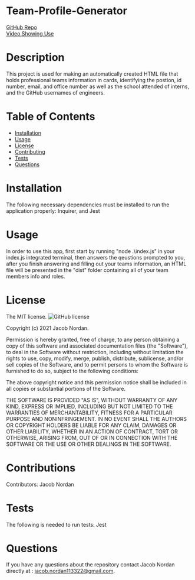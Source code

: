 # Team-Profile-Generator
[GitHub Repo](https://github.com/jnordan132/Team-Profile-Generator)\
[Video Showing Use](https://drive.google.com/file/d/1Wojp0P1S1A9wpsjUe0loLdXFakdCkPjY/view)
# Description
This project is used for making an automatically created HTML file that holds professional teams information in cards, identifying the postion, id number, email, and office number as well as the school attended of interns, and the GitHub usernames of engineers. 
# Table of Contents 
* [Installation](#installation)
* [Usage](#usage)
* [License](#license)
* [Contributing](#contributing)
* [Tests](#tests)
* [Questions](#questions)
# Installation
The following necessary dependencies must be installed to run the application properly: Inquirer, and Jest
# Usage
In order to use this app, first start by running "node .\index.js" in your index.js integrated terminal, then answers the qeustions prompted to you, after you finish answering and filling out your teams information, an HTML file will be presented in the "dist" folder  containing all of your team members info and roles.
# License
The MIT license. 
![GitHub license](https://img.shields.io/badge/license-MIT-blue.svg)
        
Copyright (c) 2021 Jacob Nordan.
        
Permission is hereby granted, free of charge, to any person obtaining a copy of this software and associated
documentation files (the "Software"), to deal in the Software without restriction, including without limitation
the rights to use, copy, modify, merge, publish, distribute, sublicense, and/or sell copies of the Software, and
to permit persons to whom the Software is furnished to do so, subject to the following conditions:

The above copyright notice and this permission notice shall be included in all copies or substantial portions
of the Software.

THE SOFTWARE IS PROVIDED "AS IS", WITHOUT WARRANTY OF ANY KIND, EXPRESS OR IMPLIED, INCLUDING BUT NOT LIMITED TO 
THE WARRANTIES OF MERCHANTABILITY, FITNESS FOR A PARTICULAR PURPOSE AND NONINFRINGEMENT. IN NO EVENT SHALL THE 
AUTHORS OR COPYRIGHT HOLDERS BE LIABLE FOR ANY CLAIM, DAMAGES OR OTHER LIABILITY, WHETHER IN AN ACTION OF CONTRACT,
TORT OR OTHERWISE, ARISING FROM, OUT OF OR IN CONNECTION WITH THE SOFTWARE OR THE USE OR OTHER DEALINGS IN THE SOFTWARE.
# Contributions
​Contributors: Jacob Nordan
# Tests
The following is needed to run tests: Jest
# Questions
If you have any questions about the repository contact Jacob Nordan directly at : jacob.nordan113322@gmail.com.
